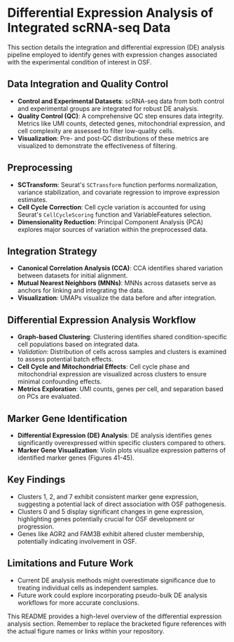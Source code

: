 # Differential Expression Analysis of Integrated scRNA-seq Data
This section details the integration and differential expression (DE) analysis pipeline employed to identify genes with expression changes associated with the experimental condition of interest in OSF.

## Data Integration and Quality Control
* **Control and Experimental Datasets**: scRNA-seq data from both control and experimental groups are integrated for robust DE analysis.
* **Quality Control (QC)**: A comprehensive QC step ensures data integrity. Metrics like UMI counts, detected genes, mitochondrial expression, and cell complexity are assessed to filter low-quality cells.
* **Visualization**: Pre- and post-QC distributions of these metrics are visualized to demonstrate the effectiveness of filtering.

## Preprocessing
* **SCTransform**: Seurat's `SCTransform` function performs normalization, variance stabilization, and covariate regression to improve expression estimates.
* **Cell Cycle Correction**: Cell cycle variation is accounted for using Seurat's `CellCycleScoring` function and VariableFeatures selection.
* **Dimensionality Reduction**: Principal Component Analysis (PCA) explores major sources of variation within the preprocessed data.

## Integration Strategy
* **Canonical Correlation Analysis (CCA)**: CCA identifies shared variation between datasets for initial alignment.
* **Mutual Nearest Neighbors (MNNs)**: MNNs across datasets serve as anchors for linking and integrating the data.
* **Visualization**: UMAPs visualize the data before and after integration.

## Differential Expression Analysis Workflow
* **Graph-based Clustering**: Clustering identifies shared condition-specific cell populations based on integrated data.
* *Validation*: Distribution of cells across samples and clusters is examined to assess potential batch effects.
* **Cell Cycle and Mitochondrial Effects**: Cell cycle phase and mitochondrial expression are visualized across clusters to ensure minimal confounding effects.
* **Metrics Exploration**: UMI counts, genes per cell, and separation based on PCs are evaluated.

## Marker Gene Identification
* **Differential Expression (DE) Analysis**: DE analysis identifies genes significantly overexpressed within specific clusters compared to others.
* **Marker Gene Visualization**: Violin plots visualize expression patterns of identified marker genes (Figures 41-45).

## Key Findings
* Clusters 1, 2, and 7 exhibit consistent marker gene expression, suggesting a potential lack of direct association with OSF pathogenesis.
* Clusters 0 and 5 display significant changes in gene expression, highlighting genes potentially crucial for OSF development or progression.
* Genes like AGR2 and FAM3B exhibit altered cluster membership, potentially indicating involvement in OSF.

## Limitations and Future Work
* Current DE analysis methods might overestimate significance due to treating individual cells as independent samples.
* Future work could explore incorporating pseudo-bulk DE analysis workflows for more accurate conclusions.

This README provides a high-level overview of the differential expression analysis section.  Remember to replace the bracketed figure references with the actual figure names or links within your repository.
